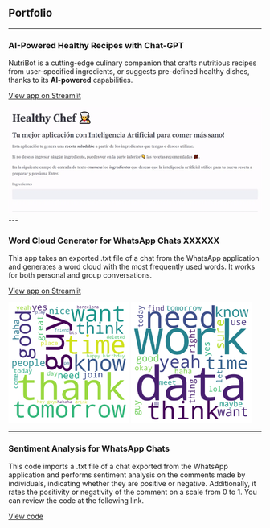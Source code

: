 ## Portfolio

---

### AI-Powered Healthy Recipes with Chat-GPT

NutriBot is a cutting-edge culinary companion that crafts nutritious recipes from user-specified ingredients, or suggests pre-defined healthy dishes, thanks to its **AI-powered** capabilities.

[View app on Streamlit](https://chef-v2.streamlit.app/)

<img src="images/chef_gif.gif?raw=true"/>
---

### Word Cloud Generator for WhatsApp Chats XXXXXX

This app takes an exported .txt file of a chat from the WhatsApp application and generates a word cloud with the most frequently used words. It works for both personal and group conversations.

[View app on Streamlit](https://ockdavid-wordparty-word-party-hlum6a.streamlit.app/)

<img src="images/wordcloud1.png?raw=true" width = "240"/>
<img src="images/wordcloud4.png?raw=true" width = "240"/>

---

### Sentiment Analysis for WhatsApp Chats

This code imports a .txt file of a chat exported from the WhatsApp application and performs sentiment analysis on the comments made by individuals, indicating whether they are positive or negative. Additionally, it rates the positivity or negativity of the comment on a scale from 0 to 1. You can review the code at the following link.

[View code](https://github.com/ockdavid/Whatsapp_Sentiment_Analysis)


